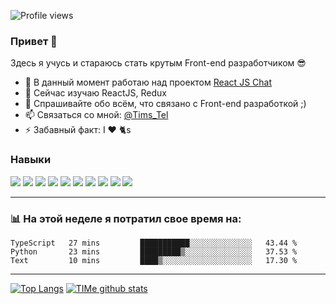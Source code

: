 ![Profile views](https://gpvc.arturio.dev/GH-TIMe)

### Привет 👋

Здесь я учусь и стараюсь стать крутым Front-end разработчиком 😎

- 🔭 В данный момент работаю над проектом [React JS Chat][curr-project]
- 📙 Cейчас изучаю ReactJS, Redux
- 💬 Спрашивайте обо всём, что связано с Front-end разработкой ;)
- 📫 Cвязаться со мной: [@Tims_Tel][telegram]
- ⚡ Забавный факт: I ❤️ 🐈s

### Навыки

[<img src="https://img.icons8.com/color/32/000000/html-5.png"/>][img-link]
[<img src="https://img.icons8.com/color/32/000000/css3.png"/>][img-link]
[<img src="https://img.icons8.com/windows/32/000000/less-logo.png"/>][img-link]
[<img src="https://img.icons8.com/windows/32/E74C3C/gulp.png"/>][img-link]
[<img src="https://img.icons8.com/color/32/000000/javascript.png"/>][img-link]
[<img src="https://img.icons8.com/officel/32/000000/react.png"/>][img-link]
[<img src="https://img.icons8.com/color/32/000000/redux.png"/>][img-link]
[<img src="https://img.icons8.com/color/32/000000/vue-js.png"/>][img-link]
[<img src="https://img.icons8.com/color/32/000000/python.png"/>][img-link]
[<img src="https://img.icons8.com/color/32/000000/visual-studio-code-2019.png"/>][img-link]

---

### 📊 На этой неделе я потратил свое время на:

<!--START_SECTION:waka-->
```text
TypeScript   27 mins         ███████████░░░░░░░░░░░░░░   43.44 % 
Python       23 mins         █████████▒░░░░░░░░░░░░░░░   37.53 % 
Text         10 mins         ████▒░░░░░░░░░░░░░░░░░░░░   17.30 % 
```
<!--END_SECTION:waka-->

---

[![Top Langs](https://github-readme-stats.vercel.app/api/top-langs/?username=GH-TIMe&hide=jupyter%20notebook)](https://github.com/GH-TIMe/github-readme-stats)
[![TIMe github stats](https://github-readme-stats.vercel.app/api?username=GH-TIMe)](https://github.com/GH-TIMe/github-readme-stats)

[curr-project]: https://www.figma.com/file/Yu7E9cvS1nTJ7vYtj4haXYKc/ReactJS-Chat?node-id=0%3A1
[telegram]: https://t.me/Tims_Tel
[img-link]: https://github.com/GH-TIMe/Portfolio
